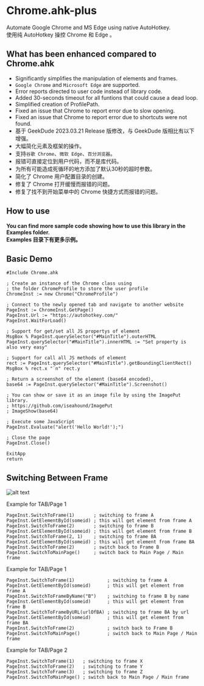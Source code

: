 # Chrome.ahk-plus

Automate Google Chrome and MS Edge using native AutoHotkey.  
使用纯 AutoHotkey 操控 Chrome 和 Edge 。


## What has been enhanced compared to Chrome.ahk

* Significantly simplifies the manipulation of elements and frames.
* `Google Chrome` and `Microsoft Edge` are supported.
* Error reports directed to user code instead of library code.
* Added 30-seconds timeout for all funtions that could cause a dead loop.
* Simplified creation of ProfilePath.
* Fixed an issue that Chrome to report error due to slow opening.
* Fixed an issue that Chrome to report error due to shortcuts were not found.
* 基于 GeekDude 2023.03.21 Release 版修改，与 GeekDude 版相比有以下增强。
* 大幅简化元素及框架的操作。
* 支持`谷歌 Chrome`、`微软 Edge`、`百分浏览器`。
* 报错可直接定位到用户代码，而不是库代码。
* 为所有可能造成死循环的地方添加了默认30秒的超时参数。
* 简化了 Chrome 用户配置目录的创建。
* 修复了 Chrome 打开缓慢而报错的问题。
* 修复了找不到开始菜单中的 Chrome 快捷方式而报错的问题。


## How to use

**You can find more sample code showing how to use this library in the Examples folder.**  
**Examples 目录下有更多示例。**


## Basic Demo

```AutoHotkey
#Include Chrome.ahk

; Create an instance of the Chrome class using
; the folder ChromeProfile to store the user profile
ChromeInst := new Chrome("ChromeProfile")

; Connect to the newly opened tab and navigate to another website
PageInst := ChromeInst.GetPage()
PageInst.Url := "https://autohotkey.com/"
PageInst.WaitForLoad()

; Support for get/set all JS propertys of element
MsgBox % PageInst.querySelector("#MainTitle").outerHTML
PageInst.querySelector("#MainTitle").innerHTML := "Set property is also very easy"

; Support for call all JS methods of element
rect := PageInst.querySelector("#MainTitle").getBoundingClientRect()
MsgBox % rect.x "`n" rect.y

; Return a screenshot of the element (base64 encoded),
base64 := PageInst.querySelector("#MainTitle").Screenshot()

; You can show or save it as an image file by using the ImagePut library.
; https://github.com/iseahound/ImagePut
; ImageShow(base64)

; Execute some JavaScript
PageInst.Evaluate("alert('Hello World!');")

; Close the page
PageInst.Close()

ExitApp
return
```


## Switching Between Frame

![alt text](https://i.ibb.co/PW2P9ZG/Rufaydium-Frames-Example.png)

Example for TAB/Page 1

```AutoHotkey
PageInst.SwitchToFrame(1)       ; switching to frame A
PageInst.GetElementById(someid) ; this will get element from frame A
PageInst.SwitchToFrame(2)       ; switching to frame B
PageInst.GetElementById(someid) ; this will get element from frame B
PageInst.SwitchToFrame(2, 1)    ; switching to frame BA
PageInst.GetElementById(someid) ; this will get element from frame BA
PageInst.SwitchToFrame(2)       ; switch back to Frame B
PageInst.SwitchToMainPage()     ; switch back to Main Page / Main frame
```

Example for TAB/Page 1

```AutoHotkey
PageInst.SwitchToFrame(1)            ; switching to frame A
PageInst.GetElementById(someid)      ; this will get element from frame A
PageInst.SwitchToFrameByName("B")    ; switching to frame B by name
PageInst.GetElementById(someid)      ; this will get element from frame B
PageInst.SwitchToFrameByURL(urlOfBA) ; switching to frame BA by url
PageInst.GetElementById(someid)      ; this will get element from frame BA
PageInst.SwitchToFrame(2)            ; switch back to Frame B
PageInst.SwitchToMainPage()          ; switch back to Main Page / Main frame
```

Example for TAB/Page 2

```AutoHotkey
PageInst.SwitchToFrame(1)   ; switching to frame X
PageInst.SwitchToFrame(2)   ; switching to frame Y
PageInst.SwitchToFrame(3)   ; switching to frame Z
PageInst.SwitchToMainPage() ; switch back to Main Page / Main frame
```
